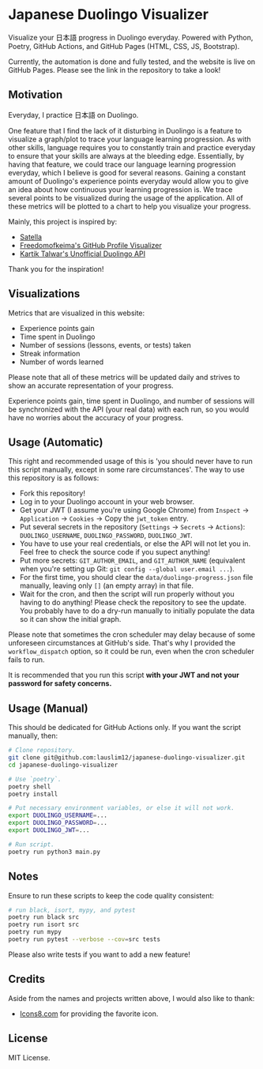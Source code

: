 # Japanese Duolingo Visualizer

Visualize your 日本語 progress in Duolingo everyday. Powered with Python, Poetry, GitHub Actions, and GitHub Pages (HTML, CSS, JS, Bootstrap).

Currently, the automation is done and fully tested, and the website is live on GitHub Pages. Please see the link in the repository to take a look!

## Motivation

Everyday, I practice 日本語 on Duolingo.

One feature that I find the lack of it disturbing in Duolingo is a feature to visualize a graph/plot to trace your language learning progression. As with other skills, language requires you to constantly train and practice everyday to ensure that your skills are always at the bleeding edge. Essentially, by having that feature, we could trace our language learning progression everyday, which I believe is good for several reasons. Gaining a constant amount of Duolingo's experience points everyday would allow you to give an idea about how continuous your learning progression is. We trace several points to be visualized during the usage of the application. All of these metrics will be plotted to a chart to help you visualize your progress.

Mainly, this project is inspired by:

- [Satella](https://github.com/lauslim12/Satella)
- [Freedomofkeima's GitHub Profile Visualizer](https://github.com/freedomofkeima/github-profile-visualizer)
- [Kartik Talwar's Unofficial Duolingo API](https://github.com/KartikTalwar/Duolingo)

Thank you for the inspiration!

## Visualizations

Metrics that are visualized in this website:

- Experience points gain
- Time spent in Duolingo
- Number of sessions (lessons, events, or tests) taken
- Streak information
- Number of words learned

Please note that all of these metrics will be updated daily and strives to show an accurate representation of your progress.

Experience points gain, time spent in Duolingo, and number of sessions will be synchronized with the API (your real data) with each run, so you would have no worries about the accuracy of your progress.

## Usage (Automatic)

This right and recommended usage of this is 'you should never have to run this script manually, except in some rare circumstances'. The way to use this repository is as follows:

- Fork this repository!
- Log in to your Duolingo account in your web browser.
- Get your JWT (I assume you're using Google Chrome) from `Inspect` -> `Application` -> `Cookies` -> Copy the `jwt_token` entry.
- Put several secrets in the repository (`Settings` -> `Secrets` -> `Actions`): `DUOLINGO_USERNAME`, `DUOLINGO_PASSWORD`, `DUOLINGO_JWT`.
- You have to use your real credentials, or else the API will not let you in. Feel free to check the source code if you supect anything!
- Put more secrets: `GIT_AUTHOR_EMAIL`, and `GIT_AUTHOR_NAME` (equivalent when you're setting up Git: `git config --global user.email ...`).
- For the first time, you should clear the `data/duolingo-progress.json` file manually, leaving only `[]` (an empty array) in that file.
- Wait for the cron, and then the script will run properly without you having to do anything! Please check the repository to see the update. You probably have to do a dry-run manually to initially populate the data so it can show the initial graph.

Please note that sometimes the cron scheduler may delay because of some unforeseen circumstances at GitHub's side. That's why I provided the `workflow_dispatch` option, so it could be run, even when the cron scheduler fails to run.

It is recommended that you run this script **with your JWT and not your password for safety concerns.**

## Usage (Manual)

This should be dedicated for GitHub Actions only. If you want the script manually, then:

```bash
# Clone repository.
git clone git@github.com:lauslim12/japanese-duolingo-visualizer.git
cd japanese-duolingo-visualizer

# Use `poetry`.
poetry shell
poetry install

# Put necessary environment variables, or else it will not work.
export DUOLINGO_USERNAME=...
export DUOLINGO_PASSWORD=...
export DUOLINGO_JWT=...

# Run script.
poetry run python3 main.py
```

## Notes

Ensure to run these scripts to keep the code quality consistent:

```bash
# run black, isort, mypy, and pytest
poetry run black src
poetry run isort src
poetry run mypy
poetry run pytest --verbose --cov=src tests
```

Please also write tests if you want to add a new feature!

## Credits

Aside from the names and projects written above, I would also like to thank:

- [Icons8.com](https://icons8.com/icon/59388/hiragana-hi) for providing the favorite icon.

## License

MIT License.
